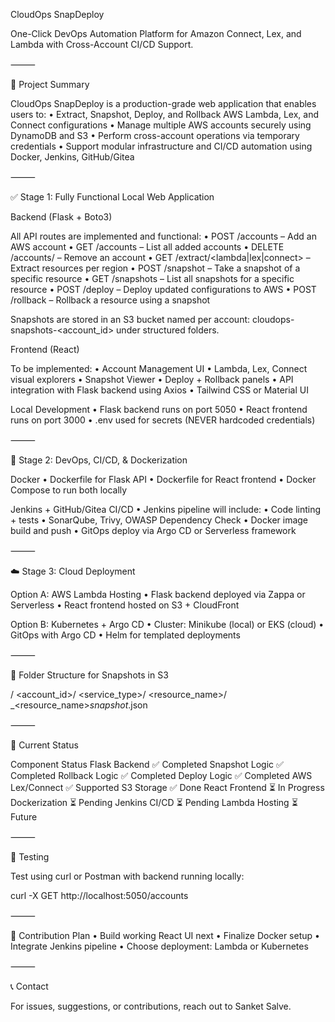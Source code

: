 CloudOps SnapDeploy

One-Click DevOps Automation Platform for Amazon Connect, Lex, and Lambda with Cross-Account CI/CD Support.

⸻

📌 Project Summary

CloudOps SnapDeploy is a production-grade web application that enables users to:
	•	Extract, Snapshot, Deploy, and Rollback AWS Lambda, Lex, and Connect configurations
	•	Manage multiple AWS accounts securely using DynamoDB and S3
	•	Perform cross-account operations via temporary credentials
	•	Support modular infrastructure and CI/CD automation using Docker, Jenkins, GitHub/Gitea

⸻

✅ Stage 1: Fully Functional Local Web Application

Backend (Flask + Boto3)

All API routes are implemented and functional:
	•	POST /accounts – Add an AWS account
	•	GET /accounts – List all added accounts
	•	DELETE /accounts/<id> – Remove an account
	•	GET /extract/<lambda|lex|connect> – Extract resources per region
	•	POST /snapshot – Take a snapshot of a specific resource
	•	GET /snapshots – List all snapshots for a specific resource
	•	POST /deploy – Deploy updated configurations to AWS
	•	POST /rollback – Rollback a resource using a snapshot

Snapshots are stored in an S3 bucket named per account: cloudops-snapshots-<account_id> under structured folders.

Frontend (React)

To be implemented:
	•	Account Management UI
	•	Lambda, Lex, Connect visual explorers
	•	Snapshot Viewer
	•	Deploy + Rollback panels
	•	API integration with Flask backend using Axios
	•	Tailwind CSS or Material UI

Local Development
	•	Flask backend runs on port 5050
	•	React frontend runs on port 3000
	•	.env used for secrets (NEVER hardcoded credentials)

⸻

🚀 Stage 2: DevOps, CI/CD, & Dockerization

Docker
	•	Dockerfile for Flask API
	•	Dockerfile for React frontend
	•	Docker Compose to run both locally

Jenkins + GitHub/Gitea CI/CD
	•	Jenkins pipeline will include:
	•	Code linting + tests
	•	SonarQube, Trivy, OWASP Dependency Check
	•	Docker image build and push
	•	GitOps deploy via Argo CD or Serverless framework

⸻

☁️ Stage 3: Cloud Deployment

Option A: AWS Lambda Hosting
	•	Flask backend deployed via Zappa or Serverless
	•	React frontend hosted on S3 + CloudFront

Option B: Kubernetes + Argo CD
	•	Cluster: Minikube (local) or EKS (cloud)
	•	GitOps with Argo CD
	•	Helm for templated deployments

⸻

🔄 Folder Structure for Snapshots in S3

<bucket-name>/
  <account_id>/
    <service_type>/
      <resource_name>/
        <service>_<resource_name>_snapshot_<timestamp>.json


⸻

📍 Current Status

Component	Status
Flask Backend	✅ Completed
Snapshot Logic	✅ Completed
Rollback Logic	✅ Completed
Deploy Logic	✅ Completed
AWS Lex/Connect	✅ Supported
S3 Storage	✅ Done
React Frontend	⏳ In Progress
Dockerization	⏳ Pending
Jenkins CI/CD	⏳ Pending
Lambda Hosting	⏳ Future


⸻

🧪 Testing

Test using curl or Postman with backend running locally:

curl -X GET http://localhost:5050/accounts


⸻

🧠 Contribution Plan
	•	Build working React UI next
	•	Finalize Docker setup
	•	Integrate Jenkins pipeline
	•	Choose deployment: Lambda or Kubernetes

⸻

📞 Contact

For issues, suggestions, or contributions, reach out to Sanket Salve.
